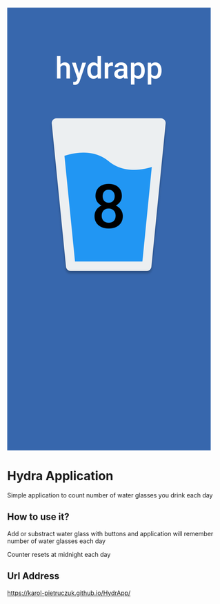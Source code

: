 ![cover](/src/assets/img/Hydrapp.svg)

# Hydra Application

Simple application to count number of water glasses you drink each day

## How to use it?

Add or substract water glass with buttons and application will remember number of water glasses each day

Counter resets at midnight each day

## Url Address

https://karol-pietruczuk.github.io/HydrApp/

